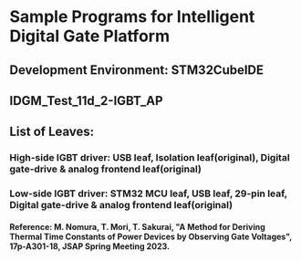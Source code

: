 # Sample Programs for Intelligent Digital Gate Platform
## Development Environment: STM32CubeIDE
## IDGM_Test_11d_2-IGBT_AP
## List of Leaves: 
### High-side IGBT driver: USB leaf, Isolation leaf(original), Digital gate-drive & analog frontend leaf(original)
### Low-side IGBT driver: STM32 MCU leaf, USB leaf, 29-pin leaf, Digital gate-drive & analog frontend leaf(original)
#### Reference: M. Nomura, T. Mori, T. Sakurai, "A Method for Deriving Thermal Time Constants of Power Devices by Observing Gate Voltages", 17p-A301-18, JSAP Spring Meeting 2023.
